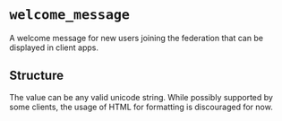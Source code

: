 # `welcome_message`

A welcome message for new users joining the federation that can be displayed in client apps.

## Structure

The value can be any valid unicode string. While possibly supported by some clients, the usage of HTML for formatting
is discouraged for now.
